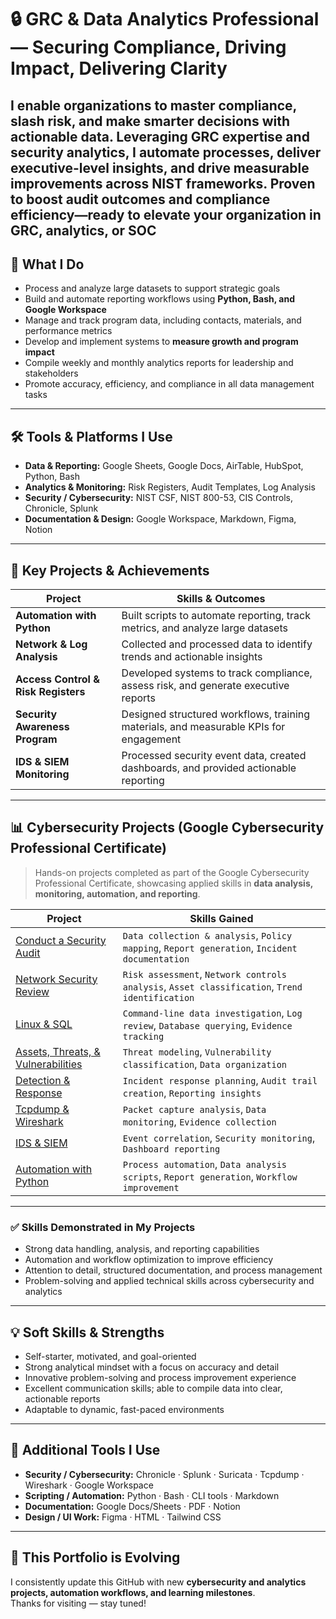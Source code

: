 # 🔒 GRC & Data Analytics Professional — Securing Compliance, Driving Impact, Delivering Clarity

I enable organizations to master compliance, slash risk, and make smarter decisions with actionable data. Leveraging GRC expertise and security analytics, I automate processes, deliver executive-level insights, and drive measurable improvements across NIST frameworks. Proven to boost audit outcomes and compliance efficiency—ready to elevate your organization in GRC, analytics, or SOC
---

## 🔐 What I Do

- Process and analyze large datasets to support strategic goals  
- Build and automate reporting workflows using **Python, Bash, and Google Workspace**  
- Manage and track program data, including contacts, materials, and performance metrics  
- Develop and implement systems to **measure growth and program impact**  
- Compile weekly and monthly analytics reports for leadership and stakeholders  
- Promote accuracy, efficiency, and compliance in all data management tasks  

---

## 🛠️ Tools & Platforms I Use

- **Data & Reporting:** Google Sheets, Google Docs, AirTable, HubSpot, Python, Bash  
- **Analytics & Monitoring:** Risk Registers, Audit Templates, Log Analysis  
- **Security / Cybersecurity:** NIST CSF, NIST 800-53, CIS Controls, Chronicle, Splunk  
- **Documentation & Design:** Google Workspace, Markdown, Figma, Notion  

---

## 🚀 Key Projects & Achievements

| Project | Skills & Outcomes |
|---------|-----------------|
| **Automation with Python** | Built scripts to automate reporting, track metrics, and analyze large datasets |
| **Network & Log Analysis** | Collected and processed data to identify trends and actionable insights |
| **Access Control & Risk Registers** | Developed systems to track compliance, assess risk, and generate executive reports |
| **Security Awareness Program** | Designed structured workflows, training materials, and measurable KPIs for engagement |
| **IDS & SIEM Monitoring** | Processed security event data, created dashboards, and provided actionable reporting |

---

## 📊 Cybersecurity Projects (Google Cybersecurity Professional Certificate)

> Hands-on projects completed as part of the Google Cybersecurity Professional Certificate, showcasing applied skills in **data analysis, monitoring, automation, and reporting**.

| Project | Skills Gained |
|--------|---------------|
| [Conduct a Security Audit](https://github.com/Andy-Hutch/Andy-Hutch/tree/main/1%20-%20Conduct%20an%20Audit) | `Data collection & analysis`, `Policy mapping`, `Report generation`, `Incident documentation` |
| [Network Security Review](https://github.com/Andy-Hutch/Andy-Hutch/tree/main/2%20-%20Network%20Security) | `Risk assessment`, `Network controls analysis`, `Asset classification`, `Trend identification` |
| [Linux & SQL](https://github.com/Andy-Hutch/Andy-Hutch/tree/main/3%20-%20Linux%20%26%20SQL) | `Command-line data investigation`, `Log review`, `Database querying`, `Evidence tracking` |
| [Assets, Threats, & Vulnerabilities](https://github.com/Andy-Hutch/Andy-Hutch/tree/main/4%20-%20Assets%20%26%20Threats%20%20%26%20Vulnerabilities) | `Threat modeling`, `Vulnerability classification`, `Data organization` |
| [Detection & Response](https://github.com/Andy-Hutch/Andy-Hutch/tree/main/5%20-%20Detection%20%26%20response) | `Incident response planning`, `Audit trail creation`, `Reporting insights` |
| [Tcpdump & Wireshark](https://github.com/Andy-Hutch/Andy-Hutch/tree/main/6%20-%20Tcpdump%20%26%20Wireshark) | `Packet capture analysis`, `Data monitoring`, `Evidence collection` |
| [IDS & SIEM](https://github.com/Andy-Hutch/Andy-Hutch/tree/main/7%20-%20IDS%20%26%20SIEM) | `Event correlation`, `Security monitoring`, `Dashboard reporting` |
| [Automation with Python](https://github.com/Andy-Hutch/Andy-Hutch/tree/main/8%20-%20Automation%20with%20Python) | `Process automation`, `Data analysis scripts`, `Report generation`, `Workflow improvement` |

---

### ✅ Skills Demonstrated in My Projects

- Strong data handling, analysis, and reporting capabilities  
- Automation and workflow optimization to improve efficiency  
- Attention to detail, structured documentation, and process management  
- Problem-solving and applied technical skills across cybersecurity and analytics

---

## 💡 Soft Skills & Strengths

- Self-starter, motivated, and goal-oriented  
- Strong analytical mindset with a focus on accuracy and detail  
- Innovative problem-solving and process improvement experience  
- Excellent communication skills; able to compile data into clear, actionable reports  
- Adaptable to dynamic, fast-paced environments  

---

## 🔧 Additional Tools I Use

- **Security / Cybersecurity:** Chronicle · Splunk · Suricata · Tcpdump · Wireshark · Google Workspace  
- **Scripting / Automation:** Python · Bash · CLI tools · Markdown  
- **Documentation:** Google Docs/Sheets · PDF · Notion  
- **Design / UI Work:** Figma · HTML · Tailwind CSS  

---

## 🚧 This Portfolio is Evolving

I consistently update this GitHub with new **cybersecurity and analytics projects, automation workflows, and learning milestones**.  
Thanks for visiting — stay tuned!
